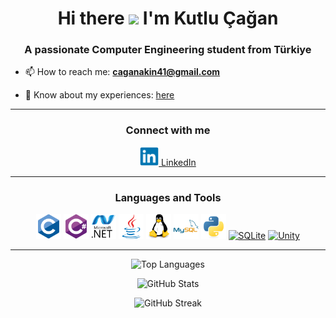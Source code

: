 <h1 align="center">Hi there <img src="https://media.giphy.com/media/hvRJCLFzcasrR4ia7z/giphy.gif" width="35px"> I'm Kutlu Çağan</h1>
<h3 align="center">A passionate Computer Engineering student from Türkiye</h3>

- 📫 How to reach me: **caganakin41@gmail.com**

- 📄 Know about my experiences: [here](https://www.canva.com/design/DAGlRfPHtvw/m5Kf02wzUJ9ENH-7piyAWw/view?utm_content=DAGlRfPHtvw&utm_campaign=designshare&utm_medium=link2&utm_source=uniquelinks&utlId=hc522a78acb)

---

<h3 align="center">Connect with me</h3>
<p align="center">
  <a href="https://linkedin.com/in/kutlu-cagan-akin" target="blank">
    <img src="https://raw.githubusercontent.com/devicons/devicon/master/icons/linkedin/linkedin-original.svg" alt="LinkedIn" height="30" width="30" />
    LinkedIn
  </a>
</p>

---

<h3 align="center">Languages and Tools</h3>
<p align="center">
  <a href="https://www.cprogramming.com/" target="_blank" rel="noreferrer"><img src="https://raw.githubusercontent.com/devicons/devicon/master/icons/c/c-original.svg" alt="C" width="40" height="40"/></a>
  <a href="https://www.w3schools.com/cs/" target="_blank" rel="noreferrer"><img src="https://raw.githubusercontent.com/devicons/devicon/master/icons/csharp/csharp-original.svg" alt="C#" width="40" height="40"/></a>
  <a href="https://dotnet.microsoft.com/" target="_blank" rel="noreferrer"><img src="https://raw.githubusercontent.com/devicons/devicon/master/icons/dot-net/dot-net-original-wordmark.svg" alt=".NET" width="40" height="40"/></a>
  <a href="https://www.java.com" target="_blank" rel="noreferrer"><img src="https://raw.githubusercontent.com/devicons/devicon/master/icons/java/java-original.svg" alt="Java" width="40" height="40"/></a>
  <a href="https://www.linux.org/" target="_blank" rel="noreferrer"><img src="https://raw.githubusercontent.com/devicons/devicon/master/icons/linux/linux-original.svg" alt="Linux" width="40" height="40"/></a>
  <a href="https://www.mysql.com/" target="_blank" rel="noreferrer"><img src="https://raw.githubusercontent.com/devicons/devicon/master/icons/mysql/mysql-original-wordmark.svg" alt="MySQL" width="40" height="40"/></a>
  <a href="https://www.python.org" target="_blank" rel="noreferrer"><img src="https://raw.githubusercontent.com/devicons/devicon/master/icons/python/python-original.svg" alt="Python" width="40" height="40"/></a>
  <a href="https://www.sqlite.org/" target="_blank" rel="noreferrer"><img src="https://www.vectorlogo.zone/logos/sqlite/sqlite-icon.svg" alt="SQLite" width="40" height="40"/></a>
  <a href="https://unity.com/" target="_blank" rel="noreferrer"><img src="https://www.vectorlogo.zone/logos/unity3d/unity3d-icon.svg" alt="Unity" width="40" height="40"/></a>
</p>

---

<p align="center">
  <img src="https://github-readme-stats.vercel.app/api/top-langs?username=kcagan&show_icons=true&locale=en&layout=compact&theme=dark&bg_color=000000&hide_border=true" alt="Top Languages" />
</p>

<p align="center">
  <img src="https://github-readme-stats.vercel.app/api?username=kcagan&show_icons=true&locale=en&theme=dark&bg_color=000000&hide_border=true" alt="GitHub Stats" />
</p>

<p align="center">
  <img src="https://github-readme-streak-stats.herokuapp.com/?user=kcagan&theme=dark&background=000000&hide_border=true" alt="GitHub Streak" />
</p>
